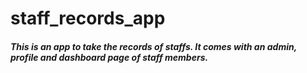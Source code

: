# staff_records_app


#####  This is an app to take the records of staffs. It comes with an admin, profile and dashboard page of staff members.
